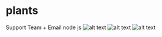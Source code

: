 # plants
Support Team + Email node js
![alt text](https://github.com/rwu231/FuturePlants/blob/main/20210319_065745.jpg)
![alt text](https://github.com/raywu1/FuturePlants/blob/main/Screenshot_20210319-063053.png)
![alt text](https://github.com/raywu1/FuturePlants/blob/main/Untitled.png)
